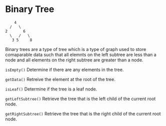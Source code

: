 # Binary Tree
```
    4
  /   \
2       6
  \   /   \
   3 5     8
```
Binary trees are a type of tree which is a type of graph used to store comaparable data such that all elemnts on the left subtree are less than a node and all elements on the right subtree are greater than a node.

`isEmpty()` Determine if there are any elements in the tree.

`getData()` Retreive the element at the root of the tree.

`isLeaf()` Determine if the tree is a leaf node.

`getLeftSubtree()` Retrieve the tree that is the left child of the current root node.

`getRightSubtree()` Retrieve the tree that is the right child of the current root node.